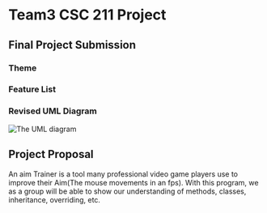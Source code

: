 # Team3 CSC 211 Project
## Final Project Submission
### Theme
### Feature List

### Revised UML Diagram
![The UML diagram](a.png)

## Project Proposal
An aim Trainer is a tool many professional video game players use to improve their Aim(The mouse movements in an fps).
With this program, we as a group will be able to show our understanding of methods, classes, inheritance, overriding, etc.
